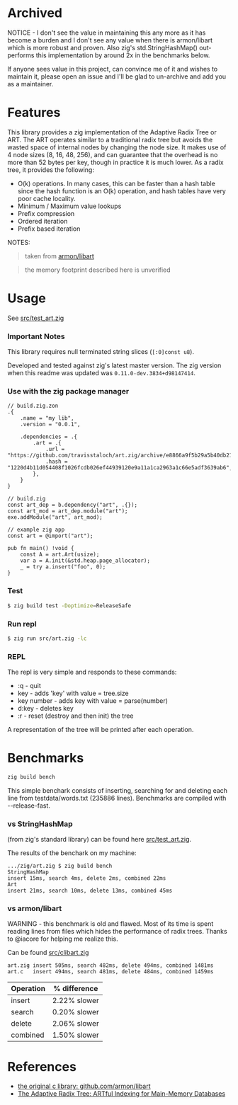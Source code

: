 # Archived
NOTICE - I don't see the value in maintaining this any more as it has become a burden and I don't see any value when there is armon/libart which is more robust and proven.  Also zig's std.StringHashMap() out-performs this implementation by around 2x in the benchmarks below.  

If anyone sees value in this project, can convince me of it and wishes to maintain it, please open an issue and I'll be glad to un-archive and add you as a maintainer.  

# Features

This library provides a zig implementation of the Adaptive Radix Tree or ART. The ART operates similar to a traditional radix tree but avoids the wasted space of internal nodes by changing the node size. It makes use of 4 node sizes (8, 16, 48, 256), and can guarantee that the overhead is no more than 52 bytes per key, though in practice it is much lower.
As a radix tree, it provides the following:

  -  O(k) operations. In many cases, this can be faster than a hash table since the hash function is an O(k) operation, and hash tables have very poor cache locality.
  -  Minimum / Maximum value lookups
  -  Prefix compression
  -  Ordered iteration
  -  Prefix based iteration

NOTES: 
> taken from [armon/libart](https://github.com/armon/libart)

> the memory footprint described here is unverified


# Usage 
See [src/test_art.zig](src/test_art.zig)

### **Important Notes**
This library requires null terminated string slices (`[:0]const u8`).

Developed and tested against zig's latest master version. The zig version when this readme was updated was `0.11.0-dev.3834+d98147414`.

### Use with the zig package manager
```zig
// build.zig.zon
.{
    .name = "my lib",
    .version = "0.0.1",

    .dependencies = .{
        .art = .{
            .url = "https://github.com/travisstaloch/art.zig/archive/e8866a9f5b29a5b40db215e2242a8e265ccf300c.tar.gz",
            .hash = "1220d4b11d054408f1026fcdb026ef44939120e9a11a1ca2963a1c66e5adf3639ab6",
        },
    }
}
```

```zig
// build.zig
const art_dep = b.dependency("art", .{});
const art_mod = art_dep.module("art");
exe.addModule("art", art_mod);
```

```zig
// example zig app
const art = @import("art");

pub fn main() !void {
    const A = art.Art(usize);
    var a = A.init(&std.heap.page_allocator);
    _ = try a.insert("foo", 0);
}

```

### Test
```sh
$ zig build test -Doptimize=ReleaseSafe
```

### Run repl
```sh
$ zig run src/art.zig -lc
```

### REPL
The repl is very simple and responds to these commands:
- :q - quit
- key - adds 'key' with value = tree.size
- key number - adds key with value = parse(number)
- d:key - deletes key
- :r - reset (destroy and then init) the tree

A representation of the tree will be printed after each operation.

# Benchmarks
```sh
zig build bench
```

This simple benchark consists of inserting, searching for and deleting each line from testdata/words.txt (235886 lines).  Benchmarks are compiled with --release-fast. 

### vs StringHashMap 
(from zig's standard library) can be found here [src/test_art.zig](src/test_art.zig#L589).

The results of the benchark on my machine:
```
.../zig/art.zig $ zig build bench
StringHashMap
insert 15ms, search 4ms, delete 2ms, combined 22ms
Art
insert 21ms, search 10ms, delete 13ms, combined 45ms
```

### vs armon/libart
WARNING - this benchmark is old and flawed.  Most of its time is spent reading
lines from files which hides the performance of radix trees.   Thanks to @iacore for helping me realize this.  

Can be found [src/clibart.zig](src/clibart.zig#L139)
```
art.zig insert 505ms, search 482ms, delete 494ms, combined 1481ms
art.c   insert 494ms, search 481ms, delete 484ms, combined 1459ms
```
| Operation| % difference |
| --- | --- |
|insert|2.22% slower|
|search|0.20% slower|
|delete|2.06% slower|
|combined|1.50% slower|

# References
- [the original c library: github.com/armon/libart](https://github.com/armon/libart)
- [The Adaptive Radix Tree: ARTful Indexing for Main-Memory Databases](http://www-db.in.tum.de/~leis/papers/ART.pdf)
